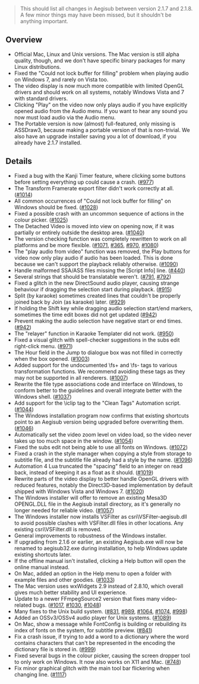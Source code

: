 > This should list all changes in Aegisub between version 2.1.7 and 2.1.8. A few minor things may have been missed, but it shouldn't be anything important.

## Overview

+ Official Mac, Linux and Unix versions. The Mac version is still alpha quality, though, and we don't have specific binary packages for many Linux distributions.
+ Fixed the "Could not lock buffer for filling" problem when playing audio on Windows 7, and rarely on Vista too.
+ The video display is now much more compatible with limited OpenGL drivers and should work on all systems, notably Windows Vista and 7 with standard drivers.
+ Clicking "Play" on the video now only plays audio if you have explicitly opened audio from the Audio menu. If you want to hear any sound you now must load audio via the Audio menu.
+ The Portable version is now (almost) full-featured, only missing is ASSDraw3, because making a portable version of that is non-trivial. We also have an upgrade installer saving you a lot of download, if you already have 2.1.7 installed.

## Details

+ Fixed a bug with the Kanji Timer feature, where clicking some buttons before setting everything up could cause a crash. (<a href="http://devel.aegisub.org/ticket/977">#977</a>)
+ The Transform Framerate export filter didn't work correctly at all. (<a href="http://devel.aegisub.org/ticket/1014">#1014</a>)
+ All common occurrences of "Could not lock buffer for filling" on Windows should be fixed. (<a href="http://devel.aegisub.org/ticket/1028">#1028</a>)
+ Fixed a possible crash with an uncommon sequence of actions in the colour picker. (<a href="http://devel.aegisub.org/ticket/1025">#1025</a>)
+ The Detached Video is moved into view on opening now, if it was partially or entirely outside the desktop area. (<a href="http://devel.aegisub.org/ticket/1040">#1040</a>)
+ The version checking function was completely rewritten to work on all platforms and be more flexible. (<a href="http://devel.aegisub.org/ticket/1071">#1071</a>, <a href="http://devel.aegisub.org/ticket/365">#365</a>, <a href="http://devel.aegisub.org/ticket/970">#970</a>, <a href="http://devel.aegisub.org/ticket/1080">#1080</a>)
+ The "play audio from video" function was removed, the Play buttons for video now only play audio if audio has been loaded. This is done because we can't support the playback reliably otherwise. (<a href="http://devel.aegisub.org/ticket/1090">#1090</a>)
+ Handle malformed SSA/ASS files missing the [Script Info] line. (<a href="http://devel.aegisub.org/ticket/440">#440</a>)
+ Several strings that should be translatable weren't. (<a href="http://devel.aegisub.org/ticket/791">#791</a>, <a href="http://devel.aegisub.org/ticket/792">#792</a>)
+ Fixed a glitch in the new DirectSound audio player, causing strange behaviour if dragging the selection start during playback. (<a href="http://devel.aegisub.org/ticket/915">#915</a>)
+ Split (by karaoke) sometimes created lines that couldn't be properly joined back by Join (as karaoke) later. (<a href="http://devel.aegisub.org/ticket/929">#929</a>)
+ If holding the Shift key while dragging audio selection start/end markers, sometimes the time edit boxes did not get updated (<a href="http://devel.aegisub.org/ticket/942">#942</a>)
+ Prevent making the audio selection have negative start or end times. (<a href="http://devel.aegisub.org/ticket/942">#942</a>)
+ The "relayer" function in Karaoke Templater did not work. (<a href="http://devel.aegisub.org/ticket/950">#950</a>)
+ Fixed a visual glitch with spell-checker suggestions in the subs edit right-click menu. (<a href="http://devel.aegisub.org/ticket/971">#971</a>)
+ The Hour field in the Jump to dialogue box was not filled in correctly when the box opened. (<a href="http://devel.aegisub.org/ticket/1003">#1003</a>)
+ Added support for the undocumented \fs+ and \fs- tags to various transformation functions. We recommend avoiding these tags as they may not be supported in all renderers. (<a href="http://devel.aegisub.org/ticket/1007">#1007</a>)
+ Rewrite the file type associations code and interface on Windows, to conform better to the guidelines and overall integrate better with the Windows shell. (<a href="http://devel.aegisub.org/ticket/1037">#1037</a>)
+ Add support for the \iclip tag to the "Clean Tags" Automation script. (<a href="http://devel.aegisub.org/ticket/1044">#1044</a>)
+ The Windows installation program now confirms that existing shortcuts point to an Aegisub version being upgraded before overwriting them. (<a href="http://devel.aegisub.org/ticket/1046">#1046</a>)
+ Automatically set the video zoom level on video load, so the video never takes up too much space in the window. (<a href="http://devel.aegisub.org/ticket/1054">#1054</a>)
+ Fixed the subs edit not being able to use all fonts on Windows. (<a href="http://devel.aegisub.org/ticket/1072">#1072</a>)
+ Fixed a crash in the style manager when copying a style from storage to subtitle file, and the subtitle file already had a style by the name. (<a href="http://devel.aegisub.org/ticket/1096">#1096</a>)
+ Automation 4 Lua truncated the "spacing" field to an integer on read back, instead of keeping it as a float as it should. (<a href="http://devel.aegisub.org/ticket/1019">#1019</a>)
+ Rewrite parts of the video display to better handle OpenGL drivers with reduced features, notably the Direct3D-based implementation by default shipped with Windows Vista and Windows 7. (<a href="http://devel.aegisub.org/ticket/1020">#1020</a>)
+ The Windows installer will offer to remove an existing Mesa3D OPENGL.DLL file in the Aegisub install directory, as it's generally no longer needed for reliable video. (<a href="http://devel.aegisub.org/ticket/1057">#1057</a>)
+ The Windows installer now installs VSFilter as csri\VSFilter-aegisub.dll to avoid possible clashes with VSFilter.dll files in other locations. Any existing csri\VSFilter.dll is removed.
+ General improvements to robustness of the Windows installer.
+ If upgrading from 2.1.6 or earlier, an existing Aegisub.exe will now be renamed to aegisub32.exe during installation, to help Windows update existing shortcuts later.
+ If the offline manual isn't installed, clicking a Help button will open the online manual instead.
+ On Mac, added an option in the Help menu to open a folder with example files and other goodies. (<a href="http://devel.aegisub.org/ticket/1033">#1033</a>)
+ The Mac version uses wxWidgets 2.9 instead of 2.8.10, which overall gives much better stability and UI experience.
+ Update to a newer FFmpegSource2 version that fixes many video-related bugs. (<a href="http://devel.aegisub.org/ticket/1017">#1017</a>, <a href="http://devel.aegisub.org/ticket/1030">#1030</a>, <a href="http://devel.aegisub.org/ticket/1048">#1048</a>)
+ Many fixes to the Unix build system. (<a href="http://devel.aegisub.org/ticket/831">#831</a>, <a href="http://devel.aegisub.org/ticket/989">#989</a>, <a href="http://devel.aegisub.org/ticket/1064">#1064</a>, <a href="http://devel.aegisub.org/ticket/1074">#1074</a>, <a href="http://devel.aegisub.org/ticket/998">#998</a>)
+ Added an OSSv3/OSSv4 audio player for Unix systems. (<a href="http://devel.aegisub.org/ticket/1089">#1089</a>)
+ On Mac, show a message while FontConfig is building or rebuilding its index of fonts on the system, for subtitle preview. (<a href="http://devel.aegisub.org/ticket/841">#841</a>)
+ Fix a crash issue, if trying to add a word to a dictionary where the word contains characters that can't be represented in the encoding the dictionary file is stored in. (<a href="http://devel.aegisub.org/ticket/999">#999</a>)
+ Fixed several bugs in the colour picker, causing the screen dropper tool to only work on Windows. It now also works on X11 and Mac. (<a href="http://devel.aegisub.org/ticket/748">#748</a>)
+ Fix minor graphical glitch with the main tool bar flickering when changing line. (<a href="http://devel.aegisub.org/ticket/1117">#1117</a>)

